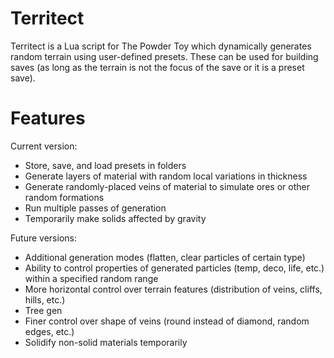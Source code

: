 # Territect
Territect is a Lua script for The Powder Toy which dynamically generates random terrain using user-defined presets. These can be used for building saves (as long as the terrain is not the focus of the save or it is a preset save).

# Features
Current version:
* Store, save, and load presets in folders
* Generate layers of material with random local variations in thickness
* Generate randomly-placed veins of material to simulate ores or other random formations
* Run multiple passes of generation
* Temporarily make solids affected by gravity

Future versions:
* Additional generation modes (flatten, clear particles of certain type)
* Ability to control properties of generated particles (temp, deco, life, etc.) within a specified random range
* More horizontal control over terrain features (distribution of veins, cliffs, hills, etc.)
* Tree gen
* Finer control over shape of veins (round instead of diamond, random edges, etc.)
* Solidify non-solid materials temporarily
